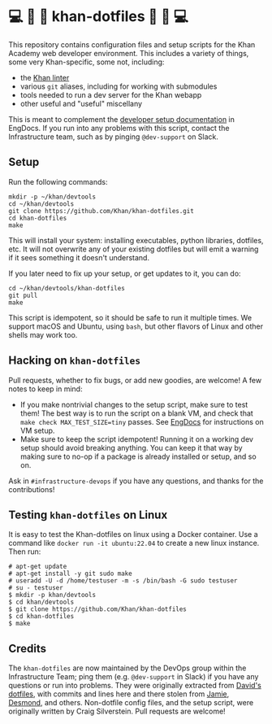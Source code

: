 # 💻 🍎 🐧 khan-dotfiles 🐧 🍎 💻

This repository contains configuration files and setup scripts for
the Khan Academy web developer environment.  This includes a
variety of things, some very Khan-specific, some not, including:
- the [Khan linter](https://github.com/Khan/khan-linter)
- various `git` aliases, including for working with submodules
- tools needed to run a dev server for the Khan webapp
- other useful and "useful" miscellany

This is meant to complement the
[developer setup documentation](https://khanacademy.atlassian.net/wiki/x/VgKiC)
in EngDocs.  If you run into any problems with this script, contact
the Infrastructure team, such as by pinging `@dev-support` on Slack.

## Setup

Run the following commands:

    mkdir -p ~/khan/devtools
    cd ~/khan/devtools
    git clone https://github.com/Khan/khan-dotfiles.git
    cd khan-dotfiles
    make

This will install your system: installing executables, python
libraries, dotfiles, etc.  It will not overwrite any of your existing
dotfiles but will emit a warning if it sees something it doesn't
understand.

If you later need to fix up your setup, or get updates to it,
you can do:

    cd ~/khan/devtools/khan-dotfiles
    git pull
    make

This script is idempotent, so it should be safe to run it multiple
times.  We support macOS and Ubuntu, using `bash`, but other flavors
of Linux and other shells may work too.

## Hacking on `khan-dotfiles`

Pull requests, whether to fix bugs, or add new goodies, are welcome!
A few notes to keep in mind:

- If you make nontrivial changes to the setup script, make sure to
  test them!  The best way is to run the script on a blank VM, and
  check that `make check MAX_TEST_SIZE=tiny` passes.  See
  [EngDocs](https://docs.google.com/document/d/1KU70sbXOltXeS21DjoW_NpMfiHbrm_aONyZidA921lE/edit)
  for instructions on VM setup.
- Make sure to keep the script idempotent!  Running it on a working
  dev setup should avoid breaking anything.  You can keep it that way
  by making sure to no-op if a package is already installed or setup,
  and so on.

Ask in `#infrastructure-devops` if you have any questions, and thanks
for the contributions!

## Testing `khan-dotfiles` on Linux

It is easy to test the Khan-dotfiles on linux using a Docker container.
Use a command like `docker run -it ubuntu:22.04` to create a new
linux instance.  Then run:
```
# apt-get update
# apt-get install -y git sudo make
# useradd -U -d /home/testuser -m -s /bin/bash -G sudo testuser
# su - testuser
$ mkdir -p khan/devtools
$ cd khan/devtools
$ git clone https://github.com/Khan/khan-dotfiles
$ cd khan-dotfiles
$ make
```

## Credits

The `khan-dotfiles` are now maintained by the DevOps group within the
Infrastructure Team; ping them (e.g. `@dev-support` in Slack) if you
have any questions or run into problems.  They were originally
extracted from [David's dotfiles](http://github.com/divad12/dotfiles),
with commits and lines here and there stolen from
[Jamie](http://github.com/phleet/dotfiles),
[Desmond](https://github.com/dmnd), and others.  Non-dotfile config
files, and the setup script, were originally written by Craig
Silverstein.  Pull requests are welcome!
